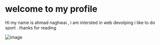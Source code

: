 # welcome to my profile
Hi my name is ahmad naghwai , i am intersted in web devolping i like to do sport .
thanks for reading 

![image](https://github.com/Ahmadnaghwai/Ahmadnaghwai/assets/158047663/db2001fa-0acc-4d47-8c33-50a64907e06e)


